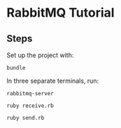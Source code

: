# RabbitMQ Tutorial

## Steps

Set up the project with:

```
bundle
```

In three separate terminals, run:

```
rabbitmq-server
```

```
ruby receive.rb
```

```
ruby send.rb
```
